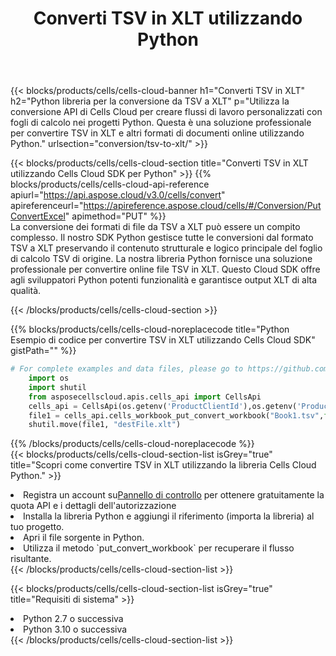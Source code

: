 ﻿---
title:  Converti TSV in XLT utilizzando Python
description:  Utilizzando Aspose.Cells Cloud SDK per Python per convertire un file in formato TSV in un file in formato XLT.
kwords: Excel, Convert TSV to XLT, REST, Python
howto: How to convert TSV to XLT using Aspose.Cells Cloud Python library.
---
{{< blocks/products/cells/cells-cloud-banner h1="Converti TSV in XLT" h2="Python libreria per la conversione da TSV a XLT" p="Utilizza la conversione API di Cells Cloud per creare flussi di lavoro personalizzati con fogli di calcolo nei progetti Python. Questa è una soluzione professionale per convertire TSV in XLT e altri formati di documenti online utilizzando Python." urlsection="conversion/tsv-to-xlt/" >}}

{{< blocks/products/cells/cells-cloud-section title="Converti TSV in XLT utilizzando Cells Cloud SDK per Python" >}}
{{% blocks/products/cells/cells-cloud-api-reference apiurl="https://api.aspose.cloud/v3.0/cells/convert" apireferenceurl="https://apireference.aspose.cloud/cells/#/Conversion/PutConvertExcel" apimethod="PUT" %}}
<br/>
La conversione dei formati di file da TSV a XLT può essere un compito complesso. Il nostro SDK Python gestisce tutte le conversioni dal formato TSV a XLT preservando il contenuto strutturale e logico principale del foglio di calcolo TSV di origine. La nostra libreria Python fornisce una soluzione professionale per convertire online file TSV in XLT. Questo Cloud SDK offre agli sviluppatori Python potenti funzionalità e garantisce output XLT di alta qualità.

{{< /blocks/products/cells/cells-cloud-section >}}

{{% blocks/products/cells/cells-cloud-noreplacecode title="Python Esempio di codice per convertire TSV in XLT utilizzando Cells Cloud SDK" gistPath="" %}}
 
```python
# For complete examples and data files, please go to https://github.com/aspose-cells-cloud/aspose-cells-cloud-python/
    import os
    import shutil
    from asposecellscloud.apis.cells_api import CellsApi
    cells_api = CellsApi(os.getenv('ProductClientId'),os.getenv('ProductClientSecret'))
    file1 = cells_api.cells_workbook_put_convert_workbook("Book1.tsv",format="xlt")
    shutil.move(file1, "destFile.xlt")     
```
 
{{% /blocks/products/cells/cells-cloud-noreplacecode %}}
<br/>
{{< blocks/products/cells/cells-cloud-section-list isGrey="true" title="Scopri come convertire TSV in XLT utilizzando la libreria Cells Cloud Python." >}}
<li> Registra un account su<a href="https://dashboard.aspose.cloud/">Pannello di controllo</a> per ottenere gratuitamente la quota API e i dettagli dell'autorizzazione</li>
<li>Installa la libreria Python e aggiungi il riferimento (importa la libreria) al tuo progetto.</li>
<li>Apri il file sorgente in Python.</li>
<li>Utilizza il metodo `put_convert_workbook` per recuperare il flusso risultante.</li>
{{< /blocks/products/cells/cells-cloud-section-list >}}

{{< blocks/products/cells/cells-cloud-section-list isGrey="true" title="Requisiti di sistema" >}}
<li>Python 2.7 o successiva</li>
<li>Python 3.10 o successiva</li>
{{< /blocks/products/cells/cells-cloud-section-list >}}
